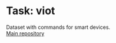 Task: viot
==============
Dataset with commands for smart devices.  
[Main repository](https://github.com/MANASLU8/VoiceIoT)
